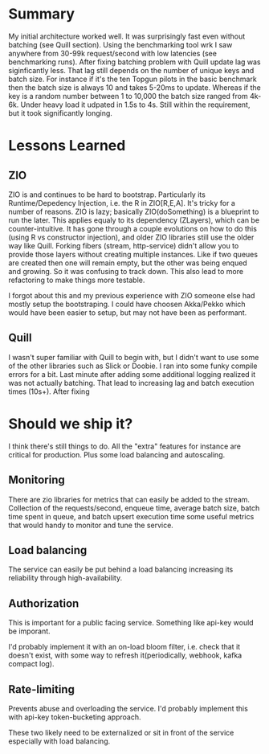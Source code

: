 # Summary
My initial architecture worked well. It was surprisingly fast even without batching (see Quill section). Using the benchmarking tool wrk I saw anywhere from 30-99k request/second with low latencies (see benchmarking runs). After fixing batching problem with Quill update lag was siginficantly less. That lag still depends on the number of unique keys and batch size. For instance if it's the ten Topgun pilots in the basic benchmark then the batch size is always 10 and takes 5-20ms to update. Whereas if the key is a random number between 1 to 10,000 the batch size ranged from 4k-6k. Under heavy load it udpated in 1.5s to 4s. Still within the requirement, but it took significantly longing.

# Lessons Learned

## ZIO
ZIO is and continues to be hard to bootstrap. Particularly its Runtime/Depedency Injection, i.e. the R in ZIO[R,E,A]. It's tricky for a number of reasons. ZIO is lazy; basically ZIO(doSomething) is a blueprint to run the later. This applies equaly to its dependency (ZLayers), which can be counter-intuitive. It has gone through a couple evolutions on how to do this (using R vs constructor injection), and older ZIO libraries still use the older way like Quill. Forking fibers (stream, http-service) didn't allow you to provide those layers without creating multiple instances. Like if two queues are created then one will remain empty, but the other was being enqued and growing. So it was confusing to track down. This also lead to more refactoring to make things more testable.

I forgot about this and my previous experience with ZIO someone else had mostly setup the bootstraping. I could have choosen Akka/Pekko which would have been easier to setup, but may not have been as performant.

## Quill
I wasn't super familiar with Quill to begin with, but I didn't want to use some of the other libraries such as Slick or Doobie. I ran into some funky compile errors for a bit. Last minute after adding some additional logging realized it was not actually batching. That lead to increasing lag and batch execution times (10s+). After fixing 

# Should we ship it?
I think there's still things to do. All the "extra" features for instance are critical for production. Plus some load balancing and autoscaling.

## Monitoring
There are zio libraries for metrics that can easily be added to the stream. Collection of the requests/second, enqueue time, average batch size, batch time spent in queue, and batch upsert execution time some useful metrics that would handy to monitor and tune the service.

## Load balancing
The service can easily be put behind a load balancing increasing its reliability through high-availability.

## Authorization
This is important for a public facing service. Something like api-key would be imporant.

I'd probably implement it with an on-load bloom filter, i.e. check that it doesn't exist, with some way to refresh it(periodically, webhook, kafka compact log).

## Rate-limiting
Prevents abuse and overloading the service. I'd probably implement this with api-key token-bucketing approach.

These two likely need to be externalized or sit in front of the service especially with load balancing.

